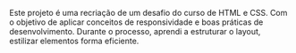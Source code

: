 Este projeto é uma recriação de um desafio do curso de HTML e CSS. Com o objetivo  de aplicar conceitos de responsividade e boas práticas de desenvolvimento. Durante o processo, aprendi a estruturar o layout, estilizar elementos forma eficiente.
